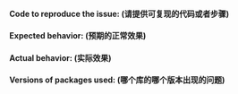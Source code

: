 <!--
Have a question? Ask us on [StackOverflow](https://stackoverflow.com/questions/ask?tags=dvajs).
Found a bug? Please fill out the sections below.
Give enough details and be polite when writing in text. Thanks!
-->

<!--
有问题？请在 [SegmentFault](https://segmentfault.com/t/dva.js) 上提问或者[加微信群互助](https://github.com/dvajs/dva#community%E4%B8%AD%E6%96%87)。
发现 bug？请填写以下内容，尽量详细。
-->

#### Code to reproduce the issue: (请提供可复现的代码或者步骤)


#### Expected behavior: (预期的正常效果)


#### Actual behavior: (实际效果)


#### Versions of packages used: (哪个库的哪个版本出现的问题)

